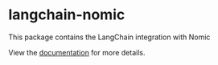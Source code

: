 # langchain-nomic

This package contains the LangChain integration with Nomic

View the [documentation](https://docs.langchain.com/oss/python/integrations/providers/nomic) for more details.
